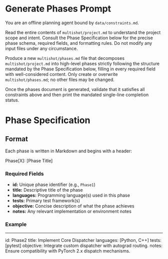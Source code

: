 # Generate Phases Prompt

You are an offline planning agent bound by `data/constraints.md`.

Read the entire contents of `multishot/project.md` to understand the project scope and intent. Consult the Phase Specification below for the precise phase schema, required fields, and formatting rules. Do not modify any input files under any circumstance.

Produce a new `multishot/phases.md` file that decomposes `multishot/project.md` into high-level phases strictly following the structure mandated by the Phase Specification below, filling in every required field with well-considered content. Only create or overwrite `multishot/phases.md`; no other files may be changed.

Once the phases document is generated, validate that it satisfies all constraints above and then print the mandated single-line completion status.

# Phase Specification

## Format
Each phase is written in Markdown and begins with a header:

Phase[X]: [Phase Title]

### Required Fields
- **id:** Unique phase identifier (e.g., `Phase1`)
- **title:** Descriptive title of the phase
- **languages:** Programming language(s) used in this phase
- **tests:** Primary test framework(s)
- **objective:** Concise description of what the phase achieves
- **notes:** Any relevant implementation or environment notes

### Example
---
id: Phase2
title: Implement Core Dispatcher
languages: [Python, C++]
tests: [pytest]
objective: Integrate custom dispatcher with autograd routing.
notes: Ensure compatibility with PyTorch 2.x dispatch mechanisms.
